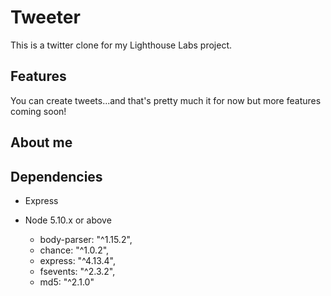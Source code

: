 # Tweeter 

This is a twitter clone for my Lighthouse Labs project.

## Features

You can create tweets...and that's pretty much it for now but more features coming soon!

## About me

## Dependencies

- Express
- Node 5.10.x or above

  - body-parser: "^1.15.2",
  - chance: "^1.0.2",
  - express: "^4.13.4",
  - fsevents: "^2.3.2",
  - md5: "^2.1.0"